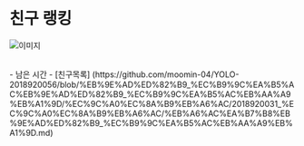 # 친구 랭킹
![이미지](https://github.com/moomin-04/YOLO-2018920056/blob/%EB%9E%AD%ED%82%B9_%EC%B9%9C%EA%B5%AC%EB%9E%AD%ED%82%B9/%EC%9C%A0%EC%8A%B9%EB%A6%AC/2018920031_%EC%9C%A0%EC%8A%B9%EB%A6%AC/%EC%82%AC%EC%A7%84/01_%EC%B9%9C%EA%B5%AC%EB%9E%AD%ED%82%B9.png?raw=true)

<br>
 - 남은 시간
 - [친구목록] (https://github.com/moomin-04/YOLO-2018920056/blob/%EB%9E%AD%ED%82%B9_%EC%B9%9C%EA%B5%AC%EB%9E%AD%ED%82%B9_%EC%B9%9C%EA%B5%AC%EB%AA%A9%EB%A1%9D/%EC%9C%A0%EC%8A%B9%EB%A6%AC/2018920031_%EC%9C%A0%EC%8A%B9%EB%A6%AC/%EB%A6%AC%EA%B7%B8%EB%9E%AD%ED%82%B9_%EC%B9%9C%EA%B5%AC%EB%AA%A9%EB%A1%9D.md)
